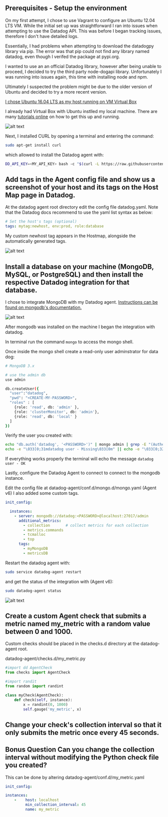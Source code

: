 ## Prerequisites - Setup the environment

On my first attempt, I chose to use Vagrant to configure an Ubuntu 12.04 LTS VM.  While the initial set up was straightforward I ran into issues when attempting to use the Datadog API.  This was before I began tracking issues, therefore I don't have detailed logs.  

Essentially, I had problems when attempting to download the datadogpy library via pip.  The error was that pip could not find any library named datadog, even though I verifed the package at pypi.org.

I wanted to use an an official Datadog library, however after being unable to proceed, I decided to try the third party node-dogapi library.  Unfortunately I was running into issues again, this time with installing node and npm.

Ultimately I suspected the problem might be due to the older version of Ubuntu and decided to try a more recent version.

[I chose Ubuntu 16.04 LTS as my host running on VM Virtual Box](https://p.datadoghq.com/sb/7af5f9814-243e179005f19f7df668a6d7dad75b3c)

I already had Virtual Box with Ubuntu instlled my local machine.  There are many [tutorials online](https://linus.nci.nih.gov/bdge/installUbuntu.html) on how to get this up and running.

![alt text](https://github.com/mjmanney/hiring-engineers/blob/solutions-engineer/images/vbox.PNG "Virtual Box")

Next, I installed CURL by opening a terminal and entering the command:

```sh
sudo apt-get install curl
```
which allowed to install the Datadog agent with:

```sh
DD_API_KEY=<MY_API_KEY> bash -c "$(curl -L https://raw.githubusercontent.com/DataDog/datadog-agent/master/cmd/agent/install_script.sh)"
```

## Add tags in the Agent config file and show us a screenshot of your host and its tags on the Host Map page in Datadog.

At the datadog agent root directory edit the config file datadog.yaml.  Note that the Datadog docs recommend to use the yaml list syntax as below:

``` yaml
# Set the host's tags (optional)
tags: mytag:newhost, env:prod, role:database
```

My custom newhost tag appears in the Hostmap, alongside the automatically generated tags.

![alt text](https://raw.githubusercontent.com/mjmanney/hiring-engineers/solutions-engineer/images/hostmap.PNG "Host Map with custom tags")

## Install a database on your machine (MongoDB, MySQL, or PostgreSQL) and then install the respective Datadog integration for that database.

I chose to integrate MongoDB with my Datadog agent.  [Instructions can be found on mongodb's documentation.](https://docs.mongodb.com/manual/tutorial/install-mongodb-on-ubuntu/)

![alt text](https://raw.githubusercontent.com/mjmanney/hiring-engineers/solutions-engineer/images/mongo.png "MongoDB")

After mongodb was installed on the machine I began the integration with datadog.

In terminal run the command `mongo` to access the mongo shell.

Once inside the mongo shell create a read-only user adminstrator for data dog:
```sh
# MongoDB 3.x

# use the admin db
use admin

db.createUser({
  "user":"datadog",
  "pwd": "<CREATE-MY-PASSWORD>",
  "roles" : [
    {role: 'read', db: 'admin' },
    {role: 'clusterMonitor', db: 'admin'},
    {role: 'read', db: 'local' }
  ]
})
```

Verify the user you created with: 

```sh
echo "db.auth('datadog', '<PASSWORD>')" | mongo admin | grep -E "(Authentication failed)|(auth fails)" &&
echo -e "\033[0;31mdatadog user - Missing\033[0m" || echo -e "\033[0;32mdatadog user - OK\033[0m"
```

If everything works properly the terminal will echo the message `datadog user - OK`

Lastly, configure the Datadog Agent to connect to connect to the mongodb instance. 

Edit the config file at datadog-agent/conf.d/mongo.d/mongo.yaml (Agent v6)
I also added some custom tags.

``` yaml
init_config:

  instances:
    - server: mongodb://datadog:<PASSWORD>@localhost:27017/admin
      additional_metrics:
        - collection       # collect metrics for each collection
        - metrics.commands
        - tcmalloc
        - top
      tags:
        - myMongoDB
        - metricsDB
```

Restart the datadog agent with:

```sh
sudo service datadog-agent restart
```

and get the status of the integration with (Agent v6):

```sh
sudo datadog-agent status
```

![alt text](https://raw.githubusercontent.com/mjmanney/hiring-engineers/Michael-Manney_Solutions-Engineer/images/dd_status_mongo-metric.png "Mongo integration status")


## Create a custom Agent check that submits a metric named my_metric with a random value between 0 and 1000.

Custom checks should be placed in the checks.d directory at the datadog-agent root.

datadog-agent/checks.d/my_metric.py

``` python
#import dd AgentCheck
from checks import AgentCheck

#import randit
from random import randint

class myCheck(AgentCheck):
    def check(self, instance):
        x = randint(0, 1000)
        self.gauge('my_metric', x)
```

## Change your check's collection interval so that it only submits the metric once every 45 seconds.

## Bonus Question Can you change the collection interval without modifying the Python check file you created?
This can be done by altering
datadog-agent/conf.d/my_metric.yaml
``` yaml
init_config:

instances:
    -    host: localhost
         min_collection_interval: 45
         name: my_metric
```
